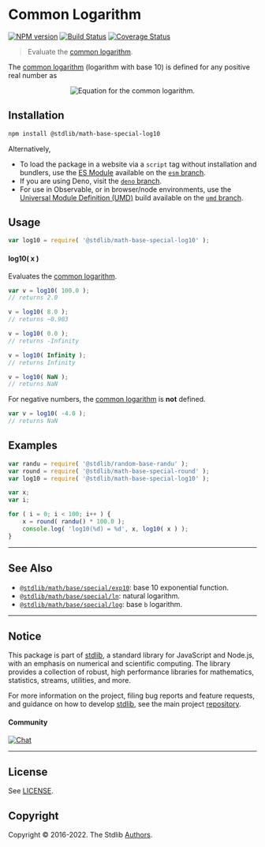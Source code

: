 <!--

@license Apache-2.0

Copyright (c) 2018 The Stdlib Authors.

Licensed under the Apache License, Version 2.0 (the "License");
you may not use this file except in compliance with the License.
You may obtain a copy of the License at

   http://www.apache.org/licenses/LICENSE-2.0

Unless required by applicable law or agreed to in writing, software
distributed under the License is distributed on an "AS IS" BASIS,
WITHOUT WARRANTIES OR CONDITIONS OF ANY KIND, either express or implied.
See the License for the specific language governing permissions and
limitations under the License.

-->

# Common Logarithm

[![NPM version][npm-image]][npm-url] [![Build Status][test-image]][test-url] [![Coverage Status][coverage-image]][coverage-url] <!-- [![dependencies][dependencies-image]][dependencies-url] -->

> Evaluate the [common logarithm][common-logarithm].

<section class="intro">

The [common logarithm][common-logarithm] (logarithm with base 10) is defined for any positive real number as

<!-- <equation class="equation" label="eq:common_logarithm" align="center" raw="\quad \log_{10} \left( x \right) = y \quad \text{such that} \quad 10^y = x" alt="Equation for the common logarithm."> -->

<div class="equation" align="center" data-raw-text="\quad \log_{10} \left( x \right) = y \quad \text{such that} \quad 10^y = x" data-equation="eq:common_logarithm">
    <img src="https://cdn.jsdelivr.net/gh/stdlib-js/stdlib@8cb4d022f6163be6523964802725ed2a74f2497b/lib/node_modules/@stdlib/math/base/special/log10/docs/img/equation_common_logarithm.svg" alt="Equation for the common logarithm.">
    <br>
</div>

<!-- </equation> -->

</section>

<!-- /.intro -->

<section class="installation">

## Installation

```bash
npm install @stdlib/math-base-special-log10
```

Alternatively,

-   To load the package in a website via a `script` tag without installation and bundlers, use the [ES Module][es-module] available on the [`esm` branch][esm-url].
-   If you are using Deno, visit the [`deno` branch][deno-url].
-   For use in Observable, or in browser/node environments, use the [Universal Module Definition (UMD)][umd] build available on the [`umd` branch][umd-url].

</section>

<section class="usage">

## Usage

```javascript
var log10 = require( '@stdlib/math-base-special-log10' );
```

#### log10( x )

Evaluates the [common logarithm][common-logarithm].

```javascript
var v = log10( 100.0 );
// returns 2.0

v = log10( 8.0 );
// returns ~0.903

v = log10( 0.0 );
// returns -Infinity

v = log10( Infinity );
// returns Infinity

v = log10( NaN );
// returns NaN
```

For negative numbers, the [common logarithm][common-logarithm] is **not** defined.

```javascript
var v = log10( -4.0 );
// returns NaN
```

</section>

<!-- /.usage -->

<section class="examples">

## Examples

<!-- eslint no-undef: "error" -->

```javascript
var randu = require( '@stdlib/random-base-randu' );
var round = require( '@stdlib/math-base-special-round' );
var log10 = require( '@stdlib/math-base-special-log10' );

var x;
var i;

for ( i = 0; i < 100; i++ ) {
    x = round( randu() * 100.0 );
    console.log( 'log10(%d) = %d', x, log10( x ) );
}
```

</section>

<!-- /.examples -->

<!-- Section for related `stdlib` packages. Do not manually edit this section, as it is automatically populated. -->

<section class="related">

* * *

## See Also

-   <span class="package-name">[`@stdlib/math/base/special/exp10`][@stdlib/math/base/special/exp10]</span><span class="delimiter">: </span><span class="description">base 10 exponential function.</span>
-   <span class="package-name">[`@stdlib/math/base/special/ln`][@stdlib/math/base/special/ln]</span><span class="delimiter">: </span><span class="description">natural logarithm.</span>
-   <span class="package-name">[`@stdlib/math/base/special/log`][@stdlib/math/base/special/log]</span><span class="delimiter">: </span><span class="description">base `b` logarithm.</span>

</section>

<!-- /.related -->

<!-- Section for all links. Make sure to keep an empty line after the `section` element and another before the `/section` close. -->


<section class="main-repo" >

* * *

## Notice

This package is part of [stdlib][stdlib], a standard library for JavaScript and Node.js, with an emphasis on numerical and scientific computing. The library provides a collection of robust, high performance libraries for mathematics, statistics, streams, utilities, and more.

For more information on the project, filing bug reports and feature requests, and guidance on how to develop [stdlib][stdlib], see the main project [repository][stdlib].

#### Community

[![Chat][chat-image]][chat-url]

---

## License

See [LICENSE][stdlib-license].


## Copyright

Copyright &copy; 2016-2022. The Stdlib [Authors][stdlib-authors].

</section>

<!-- /.stdlib -->

<!-- Section for all links. Make sure to keep an empty line after the `section` element and another before the `/section` close. -->

<section class="links">

[npm-image]: http://img.shields.io/npm/v/@stdlib/math-base-special-log10.svg
[npm-url]: https://npmjs.org/package/@stdlib/math-base-special-log10

[test-image]: https://github.com/stdlib-js/math-base-special-log10/actions/workflows/test.yml/badge.svg?branch=main
[test-url]: https://github.com/stdlib-js/math-base-special-log10/actions/workflows/test.yml?query=branch:main

[coverage-image]: https://img.shields.io/codecov/c/github/stdlib-js/math-base-special-log10/main.svg
[coverage-url]: https://codecov.io/github/stdlib-js/math-base-special-log10?branch=main

<!--

[dependencies-image]: https://img.shields.io/david/stdlib-js/math-base-special-log10.svg
[dependencies-url]: https://david-dm.org/stdlib-js/math-base-special-log10/main

-->

[umd]: https://github.com/umdjs/umd
[es-module]: https://developer.mozilla.org/en-US/docs/Web/JavaScript/Guide/Modules

[deno-url]: https://github.com/stdlib-js/math-base-special-log10/tree/deno
[umd-url]: https://github.com/stdlib-js/math-base-special-log10/tree/umd
[esm-url]: https://github.com/stdlib-js/math-base-special-log10/tree/esm

[chat-image]: https://img.shields.io/gitter/room/stdlib-js/stdlib.svg
[chat-url]: https://gitter.im/stdlib-js/stdlib/

[stdlib]: https://github.com/stdlib-js/stdlib

[stdlib-authors]: https://github.com/stdlib-js/stdlib/graphs/contributors

[stdlib-license]: https://raw.githubusercontent.com/stdlib-js/math-base-special-log10/main/LICENSE

[common-logarithm]: https://en.wikipedia.org/wiki/Common_logarithm

<!-- <related-links> -->

[@stdlib/math/base/special/exp10]: https://github.com/stdlib-js/math-base-special-exp10

[@stdlib/math/base/special/ln]: https://github.com/stdlib-js/math-base-special-ln

[@stdlib/math/base/special/log]: https://github.com/stdlib-js/math-base-special-log

<!-- </related-links> -->

</section>

<!-- /.links -->
